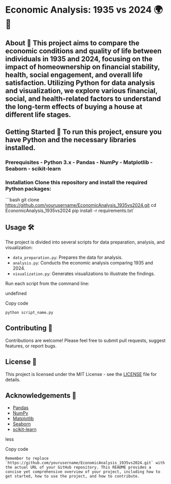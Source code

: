 # Economic Analysis: 1935 vs 2024 🌍💼  

## About 📖  This project aims to compare the economic conditions and quality of life between individuals in 1935 and 2024, focusing on the impact of homeownership on financial stability, health, social engagement, and overall life satisfaction. Utilizing Python for data analysis and visualization, we explore various financial, social, and health-related factors to understand the long-term effects of buying a house at different life stages.  

## Getting Started 🚀  To run this project, ensure you have Python and the necessary libraries installed.  

### Prerequisites  - Python 3.x - Pandas - NumPy - Matplotlib - Seaborn - scikit-learn  

### Installation  Clone this repository and install the required Python packages:  

```bash git clone https://github.com/yourusername/EconomicAnalysis_1935vs2024.git cd EconomicAnalysis_1935vs2024 pip install -r requirements.txt`

Usage 🛠
--------

The project is divided into several scripts for data preparation, analysis, and visualization:

*   `data_preparation.py`: Prepares the data for analysis.
*   `analysis.py`: Conducts the economic analysis comparing 1935 and 2024.
*   `visualization.py`: Generates visualizations to illustrate the findings.

Run each script from the command line:

undefined

Copy code

`python script_name.py`

Contributing 🤝
---------------

Contributions are welcome! Please feel free to submit pull requests, suggest features, or report bugs.

License 📄
----------

This project is licensed under the MIT License - see the [LICENSE](LICENSE) file for details.

Acknowledgements 🙏
-------------------

*   [Pandas](https://pandas.pydata.org/)
*   [NumPy](https://numpy.org/)
*   [Matplotlib](https://matplotlib.org/)
*   [Seaborn](https://seaborn.pydata.org/)
*   [scikit-learn](https://scikit-learn.org/)

less

Copy code

``Remember to replace `https://github.com/yourusername/EconomicAnalysis_1935vs2024.git` with the actual URL of your GitHub repository. This README provides a concise yet comprehensive overview of your project, including how to get started, how to use the project, and how to contribute.``
